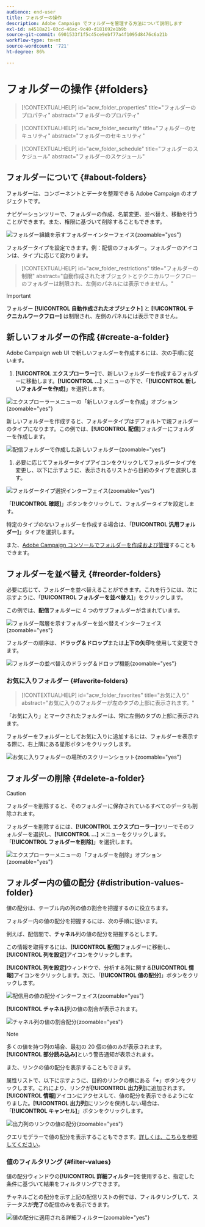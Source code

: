```yaml
---
audience: end-user
title: フォルダーの操作
description: Adobe Campaign でフォルダーを管理する方法について説明します
exl-id: a4518a21-03cd-46ac-9c40-d181692e1b9b
source-git-commit: 6901533f1f5c45ce9ebf77a4f1095d8476c6a21b
workflow-type: tm+mt
source-wordcount: '721'
ht-degree: 86%

---
```


# フォルダーの操作 {#folders}

>[!CONTEXTUALHELP]
>id="acw_folder_properties"
>title="フォルダーのプロパティ"
>abstract="フォルダーのプロパティ"

>[!CONTEXTUALHELP]
>id="acw_folder_security"
>title="フォルダーのセキュリティ"
>abstract="フォルダーのセキュリティ"

>[!CONTEXTUALHELP]
>id="acw_folder_schedule"
>title="フォルダーのスケジュール"
>abstract="フォルダーのスケジュール"

## フォルダーについて {#about-folders}

フォルダーは、コンポーネントとデータを整理できる Adobe Campaign のオブジェクトです。

ナビゲーションツリーで、フォルダーの作成、名前変更、並べ替え、移動を行うことができます。また、権限に基づいて削除することもできます。

![フォルダー組織を示すフォルダーインターフェイス](assets/folders.png){zoomable="yes"}

フォルダータイプを設定できます。例：配信のフォルダー。フォルダーのアイコンは、タイプに応じて変わります。

>[!CONTEXTUALHELP]
>id="acw_folder_restrictions"
>title="フォルダーの制限"
>abstract="自動作成されたオブジェクトとテクニカルワークフローのフォルダーは制限され、左側のパネルには表示できません。"

>[!IMPORTANT]
>
>フォルダー **[!UICONTROL 自動作成されたオブジェクト]** と **[!UICONTROL テクニカルワークフロー]** は制限され、左側のパネルには表示できません。


## 新しいフォルダーの作成 {#create-a-folder}

Adobe Campaign web UI で新しいフォルダーを作成するには、次の手順に従います。

1. **[!UICONTROL エクスプローラー]**&#x200B;で、新しいフォルダーを作成するフォルダーに移動します。**[!UICONTROL …]** メニューの下で、「**[!UICONTROL 新しいフォルダーを作成]**」を選択します。

![エクスプローラーメニューの「新しいフォルダーを作成」オプション](assets/folder_create.png){zoomable="yes"}

新しいフォルダーを作成すると、フォルダータイプはデフォルトで親フォルダーのタイプになります。この例では、**[!UICONTROL 配信]**&#x200B;フォルダーにフォルダーを作成します。

![配信フォルダーで作成した新しいフォルダー](assets/folder_new.png){zoomable="yes"}

1. 必要に応じてフォルダータイプアイコンをクリックしてフォルダータイプを変更し、以下に示すように、表示されるリストから目的のタイプを選択します。

![フォルダータイプ選択インターフェイス](assets/folder_type.png){zoomable="yes"}

「**[!UICONTROL 確認]**」ボタンをクリックして、フォルダータイプを設定します。

特定のタイプのないフォルダーを作成する場合は、「**[!UICONTROL 汎用フォルダー]**」タイプを選択します。

また、[Adobe Campaign コンソールでフォルダーを作成および管理](https://experienceleague.adobe.com/ja/docs/campaign/campaign-v8/config/configuration/folders-and-views)することもできます。

## フォルダーを並べ替え {#reorder-folders}

必要に応じて、フォルダーを並べ替えることができます。これを行うには、次に示すように、「**[!UICONTROL フォルダーを並べ替え]**」をクリックします。

この例では、**配信**&#x200B;フォルダーに 4 つのサブフォルダーが含まれています。

![フォルダー階層を示すフォルダーを並べ替えインターフェイス](assets/folder-reorder.png){zoomable="yes"}

フォルダーの順序は、**ドラッグ＆ドロップ**&#x200B;または&#x200B;**上下の矢印**&#x200B;を使用して変更できます。

![フォルダーの並べ替えのドラッグ＆ドロップ機能](assets/folder-draganddrop.png){zoomable="yes"}

### お気に入りフォルダー {#favorite-folders}

>[!CONTEXTUALHELP]
>id="acw_folder_favorites"
>title="お気に入り"
>abstract="お気に入りのフォルダーが左のタブの上部に表示されます。"

「お気に入り」とマークされたフォルダーは、常に左側のタブの上部に表示されます。

フォルダーをフォルダーとしてお気に入りに追加するには、フォルダーを表示する際に、右上隅にある星形ボタンをクリックします。

![ お気に入りフォルダーの場所のスクリーンショット ](assets/folders-favorite.png){zoomable="yes"}

## フォルダーの削除 {#delete-a-folder}

>[!CAUTION]
>
>フォルダーを削除すると、そのフォルダーに保存されているすべてのデータも削除されます。

フォルダーを削除するには、**[!UICONTROL エクスプローラー]**&#x200B;ツリーでそのフォルダーを選択し、**[!UICONTROL ...]** メニューをクリックします。「**[!UICONTROL フォルダーを削除]**」を選択します。

![エクスプローラーメニューの「フォルダーを削除」オプション](assets/folder_delete.png){zoomable="yes"}

## フォルダー内の値の配分 {#distribution-values-folder}

値の配分は、テーブル内の列の値の割合を把握するのに役立ちます。

フォルダー内の値の配分を把握するには、次の手順に従います。

例えば、配信間で、**チャネル**&#x200B;列の値の配分を把握するとします。

この情報を取得するには、**[!UICONTROL 配信]**&#x200B;フォルダーに移動し、**[!UICONTROL 列を設定]**&#x200B;アイコンをクリックします。

**[!UICONTROL 列を設定]**&#x200B;ウィンドウで、分析する列に関する&#x200B;**[!UICONTROL 情報]**&#x200B;アイコンをクリックします。次に、「**[!UICONTROL 値の配分]**」ボタンをクリックします。

![配信用の値の配分インターフェイス](assets/values_deliveries.png){zoomable="yes"}

**[!UICONTROL チャネル]**&#x200B;列の値の割合が表示されます。

![チャネル列の値の割合配分](assets/values_percentage.png){zoomable="yes"}

>[!NOTE]
>
>多くの値を持つ列の場合、最初の 20 個の値のみが表示されます。**[!UICONTROL 部分読み込み]**&#x200B;という警告通知が表示されます。

また、リンクの値の配分を表示することもできます。

属性リストで、以下に示すように、目的のリンクの横にある「**+**」ボタンをクリックします。これにより、リンクが&#x200B;**[!UICONTROL 出力列]**&#x200B;に追加されます。**[!UICONTROL 情報]**&#x200B;アイコンにアクセスして、値の配分を表示できるようになりました。**[!UICONTROL 出力列]**&#x200B;にリンクを保持しない場合は、「**[!UICONTROL キャンセル]**」ボタンをクリックします。

![出力列のリンクの値の配分](assets/values_link.png){zoomable="yes"}

クエリモデラーで値の配分を表示することもできます。[詳しくは、こちらを参照してください](../query/build-query.md#distribution-of-values-in-a-query)。

### 値のフィルタリング {#filter-values}

値の配分ウィンドウの&#x200B;**[!UICONTROL 詳細フィルター]**&#x200B;を使用すると、指定した条件に基づいて結果をフィルタリングできます。

チャネルごとの配分を示す上記の配信リストの例では、フィルタリングして、ステータスが&#x200B;**完了**&#x200B;の配信のみを表示できます。

![値の配分に適用される詳細フィルター](assets/values_filter.png){zoomable="yes"}